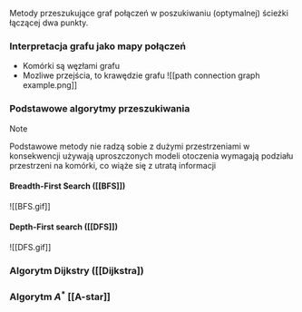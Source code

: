 Metody przeszukujące graf połączeń w poszukiwaniu (optymalnej) ścieżki łączącej dwa punkty.

### Interpretacja grafu jako mapy połączeń
- Komórki są węzłami grafu
- Mozliwe przejścia, to krawędzie grafu
![[path connection graph example.png]]
### Podstawowe algorytmy przeszukiwania
>[!NOTE]
> Podstawowe metody nie radzą sobie z dużymi przestrzeniami
> w konsekwencji używają uproszczonych modeli otoczenia
> wymagają podziału przestrzeni na komórki, co wiąże się z utratą informacji
####  Breadth-First Search ([[BFS]])

![[BFS.gif]]
#### Depth-First search ([[DFS]]) 
![[DFS.gif]]
### Algorytm Dijkstry ([[Dijkstra])
### Algorytm $A^*$ [[A-star]]

